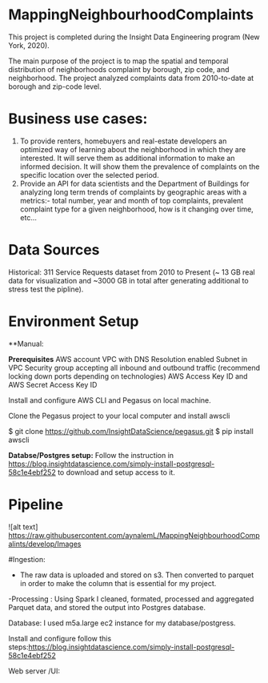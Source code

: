 # MappingNeighbourhoodComplaints
This project is completed during the Insight Data Engineering program (New York, 2020). 

The main purpose of the project is to map the spatial and temporal distribution of neighborhoods complaint by borough, zip code, and neighborhood. The project analyzed complaints data from 2010-to-date at borough and zip-code level.


# Business use cases:

1. To provide renters, homebuyers and real-estate developers an optimized way of learning about the neighborhood in which they are interested. It will serve them as additional information to make an informed decision. It will show them the prevalence of complaints on the specific location over the selected period. 
2. Provide an API for data scientists and the Department of Buildings for analyzing long term trends of complaints by geographic areas with a metrics:- total number, year and month of top complaints, prevalent complaint type for a given neighborhood, how is it changing over time, etc... 

# Data Sources

Historical: 311 Service Requests dataset from 2010 to Present (~ 13 GB real data for visualization and ~3000 GB in total after generating additional to stress test the pipline). 

# Environment Setup

**Manual: 

**Prerequisites**
AWS account
VPC with DNS Resolution enabled
Subnet in VPC
Security group accepting all inbound and outbound traffic (recommend locking down ports depending on technologies)
AWS Access Key ID and AWS Secret Access Key ID

Install and configure AWS CLI  and Pegasus on local machine. 

Clone the Pegasus project to your local computer and install awscli

$ git clone https://github.com/InsightDataScience/pegasus.git
$ pip install awscli

**Databse/Postgres setup:**
Follow the instruction in  https://blog.insightdatascience.com/simply-install-postgresql-58c1e4ebf252 to download and setup access to it.


# Pipeline
![alt text] https://raw.githubusercontent.com/aynalemL/MappingNeighbourhoodCompalints/develop/Images


#Ingestion:

- The raw data is uploaded and stored on s3. Then converted to parquet in order to make the column that is essential for my project. 

-Processing :
Using Spark I cleaned, formated, processed and aggregated Parquet data, and stored the output into Postgres database.

Database:
I used m5a.large ec2 instance for my database/postgress. 

Install and configure follow this steps:https://blog.insightdatascience.com/simply-install-postgresql-58c1e4ebf252

Web server /UI:




